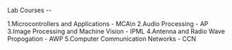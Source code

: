 Lab Courses -- 

1.Microcontrollers and Applications - MCA\n
2.Audio Processing - AP
3.Image Processing and Machine Vision - IPML
4.Antenna and Radio Wave Propogation - AWP
5.Computer Communication Networks - CCN
